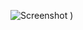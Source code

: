 ![Screenshot](https://github.com/MarlonThompson71/React-Native-Recipe-App/assets/59469213/7c6bcc5f-13fa-4177-b072-4e994bba40d4)
)






